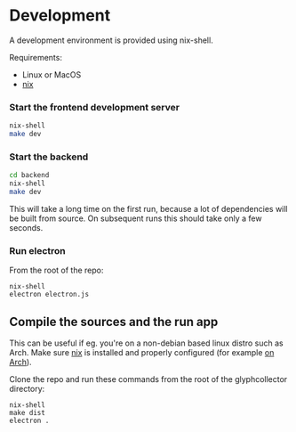 # Development

A development environment is provided using nix-shell.

Requirements:
- Linux or MacOS
- [nix](https://nixos.org/nix/)

### Start the frontend development server

```bash
nix-shell
make dev
```


### Start the backend

```bash
cd backend
nix-shell
make dev
```

This will take a long time on the first run, because a lot of dependencies will
be built from source. On subsequent runs this should take only a few seconds.

### Run electron
From the root of the repo:
``` 
nix-shell
electron electron.js
```

## Compile the sources and the run app
This can be useful if eg. you're on a non-debian based linux distro such as Arch.
Make sure [nix](https://nixos.org/nix/) is installed and properly configured (for example [on Arch](https://wiki.archlinux.org/index.php/Nix)).

Clone the repo and run these commands from the root of the glyphcollector directory:
```
nix-shell
make dist
electron .
```
